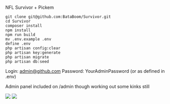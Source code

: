 NFL Survivor + Pickem

```
git clone git@github.com:BataBoom/Survivor.git
cd Survivor
composer install
npm install
npm run build
mv .env.example .env
define .env
php artisan config:clear
php artisan key:generate
php artisan migrate
php artisan db:seed
```

Login: admin@github.com
Password: YourAdminPassword (or as defined in .env)

Admin panel included on /admin though working out some kinks still



![](https://i.imgur.com/MiHsVs0.png)
![](https://i.imgur.com/njHpkJD.png)
